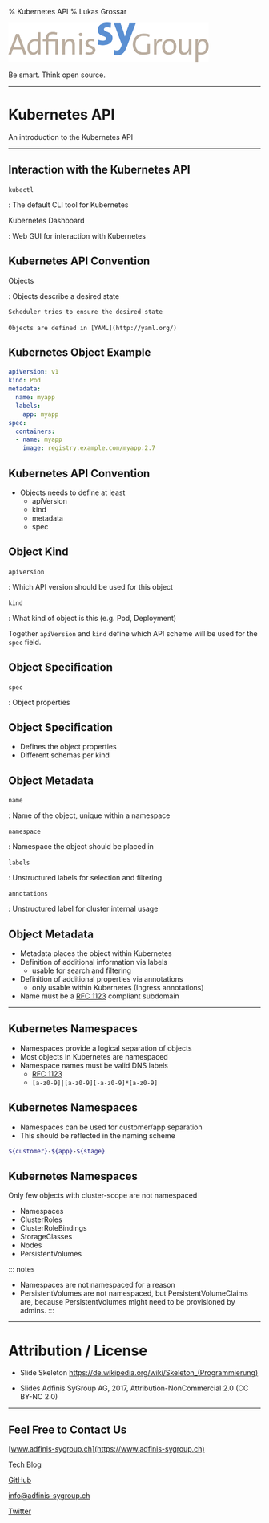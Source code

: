 % Kubernetes API
% Lukas Grossar

![](static/adfinis_sygroup_logo.png)

Be smart. Think open source.

---

# Kubernetes API

An introduction to the Kubernetes API

---

## Interaction with the Kubernetes API

`kubectl`

:   The default CLI tool for Kubernetes

Kubernetes Dashboard

:   Web GUI for interaction with Kubernetes

## Kubernetes API Convention

Objects

:   Objects describe a desired state

    Scheduler tries to ensure the desired state

    Objects are defined in [YAML](http://yaml.org/)

## Kubernetes Object Example

```yaml
apiVersion: v1
kind: Pod
metadata:
  name: myapp
  labels:
    app: myapp
spec:
  containers:
  - name: myapp
    image: registry.example.com/myapp:2.7
```

## Kubernetes API Convention

* Objects needs to define at least
  * apiVersion
  * kind
  * metadata
  * spec

## Object Kind

`apiVersion`

:   Which API version should be used for this object

`kind`

:   What kind of object is this (e.g. Pod, Deployment)

Together `apiVersion` and `kind` define which API scheme will be used for the
`spec` field.

## Object Specification

`spec`

:   Object properties

## Object Specification

* Defines the object properties
* Different schemas per kind

## Object Metadata

`name`

:   Name of the object, unique within a namespace

`namespace`

:   Namespace the object should be placed in

`labels`

:   Unstructured labels for selection and filtering

`annotations`

:   Unstructured label for cluster internal usage

## Object Metadata

* Metadata places the object within Kubernetes
* Definition of additional information via labels
  * usable for search and filtering
* Definition of additional properties via annotations
  * only usable within Kubernetes (Ingress annotations)
* Name must be a [RFC 1123] compliant subdomain

---

## Kubernetes Namespaces

* Namespaces provide a logical separation of objects
* Most objects in Kubernetes are namespaced
* Namespace names must be valid DNS labels
  * [RFC 1123]
  * `[a-z0-9]|[a-z0-9][-a-z0-9]*[a-z0-9]`

## Kubernetes Namespaces

* Namespaces can be used for customer/app separation
* This should be reflected in the naming scheme

```bash
${customer}-${app}-${stage}
```

## Kubernetes Namespaces

Only few objects with cluster-scope are not namespaced

* Namespaces
* ClusterRoles
* ClusterRoleBindings
* StorageClasses
* Nodes
* PersistentVolumes

::: notes
- Namespaces are not namespaced for a reason
- PersistentVolumes are not namespaced, but PersistentVolumeClaims are, because
  PersistentVolumes might need to be provisioned by admins.
:::

---

# Attribution / License

* Slide Skeleton https://de.wikipedia.org/wiki/Skeleton_(Programmierung)

* Slides
Adfinis SyGroup AG, 2017, Attribution-NonCommercial 2.0
(CC BY-NC 2.0)

---

## Feel Free to Contact Us

[www.adfinis-sygroup.ch](https://www.adfinis-sygroup.ch)

[Tech Blog](https://www.adfinis-sygroup.ch/blog)

[GitHub](https://github.com/adfinis-sygroup)

<info@adfinis-sygroup.ch>

[Twitter](https://twitter.com/adfinissygroup)

[RFC 1123]: https://tools.ietf.org/html/rfc1123 "RFC 1123"
